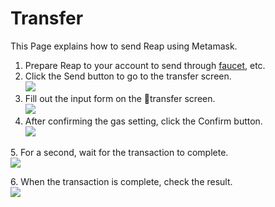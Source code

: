 # Transfer

This Page explains how to send Reap using Metamask.

1. Prepare Reap to your account to send through [faucet](broken-reference), etc.
2. Click the Send button to go to the transfer screen.\
   ![](<../../.gitbook/assets/image (33).png>)
3. Fill out the input form on the transfer screen.\
   ![](<../../.gitbook/assets/image (17).png>)
4. After confirming the gas setting, click the Confirm button.\
   ![](<../../.gitbook/assets/image (10) (1).png>)

5\. For a second, wait for the transaction to complete.\
![](<../../.gitbook/assets/image (40).png>)

6\. When the transaction is complete, check the result.\
![](<../../.gitbook/assets/image (58).png>)

